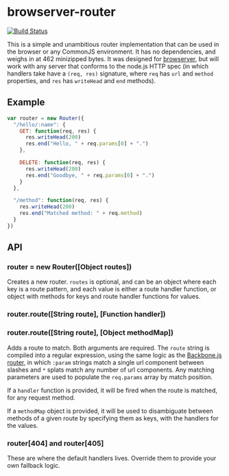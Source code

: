 browserver-router
=================

[![Build Status](https://secure.travis-ci.org/jed/browserver-router.png?branch=master)](http://travis-ci.org/jed/browserver-router)

This is a simple and unambitious router implementation that can be used in the browser or any CommonJS environment. It has no dependencies, and weighs in at 462 minizipped bytes. It was designed for [browserver](http://browserver.org), but will work with any server that conforms to the node.js HTTP spec (in which handlers take have a `(req, res)` signature, where `req` has `url` and `method` properties, and `res` has `writeHead` and `end` methods).

Example
-------

```javascript
var router = new Router({
  "/hello/:name": {
    GET: function(req, res) {
      res.writeHead(200)
      res.end("Hello, " + req.params[0] + ".")
    },

    DELETE: function(req, res) {
      res.writeHead(200)
      res.end("Goodbye, " + req.params[0] + ".")
    }
  },

  "/method": function(req, res) {
    res.writeHead(200)
    res.end("Matched method: " + req.method)
  }
})
```

API
---

### router = new Router([Object routes])

Creates a new router. `routes` is optional, and can be an object where each key is a route pattern, and each value is either a route handler function, or object with methods for keys and route handler functions for values.

### router.route([String route], [Function handler])
### router.route([String route], [Object methodMap])

Adds a route to match. Both arguments are required. The `route` string is compiled into a regular expression, using the same logic as the [Backbone.js router](http://backbonejs.org/#Router-route), in which `:param` strings match a single url component between slashes and `*` splats match any number of url components. Any matching parameters are used to populate the `req.params` array by match position.

If a `handler` function is provided, it will be fired when the route is matched, for any request method.

If a `methodMap` object is provided, it will be used to disambiguate between methods of a given route by specifying them as keys, with the handlers for the values.

### router[404] and router[405]

These are where the default handlers lives. Override them to provide your own fallback logic.

